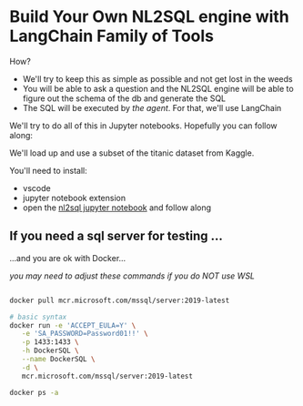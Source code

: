 # Build Your Own NL2SQL engine with LangChain Family of Tools

How?

* We'll try to keep this as simple as possible and not get lost in the weeds
* You will be able to ask a question and the NL2SQL engine will be able to figure out the schema of the db and generate the SQL
* The SQL will be executed by _the agent_.  For that, we'll use LangChain

We'll try to do all of this in Jupyter notebooks.  Hopefully you can follow along:  

We'll load up and use a subset of the titanic dataset from Kaggle.  

You'll need to install:
* vscode
* jupyter notebook extension
* open the [nl2sql jupyter notebook](./nl2sql.ipynb) and follow along

## If you need a sql server for testing ...

...and you are ok with Docker...

_you may need to adjust these commands if you do NOT use WSL_

```bash

docker pull mcr.microsoft.com/mssql/server:2019-latest

# basic syntax
docker run -e 'ACCEPT_EULA=Y' \
   -e 'SA_PASSWORD=Password01!!' \
   -p 1433:1433 \
   -h DockerSQL \
   --name DockerSQL \
   -d \
   mcr.microsoft.com/mssql/server:2019-latest

docker ps -a

```